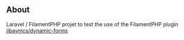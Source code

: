 ## About

Laravel / FilamentPHP projet to test the use of the FilamentPHP plugin [jibaymcs/dynamic-forms](https://github.com/JibayMcs/dynamic-forms)
